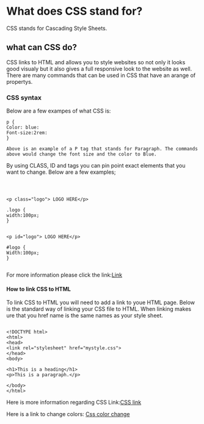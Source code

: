 # What does CSS stand for? 

CSS stands for Cascading Style Sheets. 

## what can CSS do? 

CSS links to HTML and allows you to style websites so not only it looks good visualy but it also gives a full responsive look to the website as well. There are many commands that can be used in CSS that have an arange of propertys.


### CSS syntax

Below are a few exampes of what CSS is: 

```
p { 
Color: blue: 
Font-size:2rem: 
} 

Above is an example of a P tag that stands for Paragraph. The commands above would change the font size and the color to Blue.
```

By using CLASS, ID and tags you can pin point exact elements that you want to change. Below are a few examples;

```



<p class="logo"> LOGO HERE</p>

.logo {
width:100px;
}


<p id="logo"> LOGO HERE</p>

#logo { 
Width:100px;
}


```
For more information please click the link:[Link](https://developer.mozilla.org/en-US/docs/Learn/CSS/First_steps/What_is_CSS)



#### How to link CSS to HTML

To link CSS to HTML you will need to add a link to youe HTML page. Below is the standard way of linking your CSS file to HTML. When linking makes ure that you href name is the same names as your style sheet.

```

<!DOCTYPE html>
<html>
<head>
<link rel="stylesheet" href="mystyle.css">
</head>
<body>

<h1>This is a heading</h1>
<p>This is a paragraph.</p>

</body>
</html>

```

Here is more information regarding CSS Link:[CSS link](https://www.w3schools.com/css/css_howto.asp)



Here is a link to change colors: [Css color change](https://www.w3schools.com/cssref/pr_text_color.asp)



